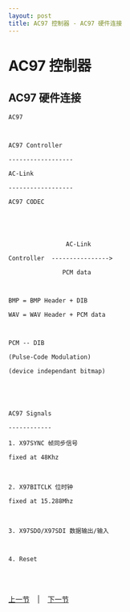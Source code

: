 ```yaml
---
layout: post
title: AC97 控制器 - AC97 硬件连接
---
```


# AC97 控制器 #

## AC97 硬件连接
	AC97
	
	
	
	AC97 Controller
	
	------------------
	
	AC-Link
	
	------------------
	
	AC97 CODEC
	
	
	
	
	
	                AC-Link
	
	Controller  ---------------->
	
	               PCM data
	
	
	
	BMP = BMP Header + DIB
	
	WAV = WAV Header + PCM data
	
	
	
	PCM -- DIB 
	
	(Pulse-Code Modulation)
	
	(device independant bitmap)
	
	
	
	
	
	AC97 Signals
	
	------------
	
	1. X97SYNC 帧同步信号
	
	fixed at 48Khz
	
	
	
	2. X97BITCLK 位时钟
	
	fixed at 15.288Mhz
	
	
	
	3. X97SDO/X97SDI 数据输出/输入
	
	
	
	4. Reset


<br> <br> 
<div> <a href="chp14-6.html">上一节</a> &nbsp;&nbsp; | &nbsp;&nbsp; <a href="chp15-2.html">下一节</a> </div> <br> <br>
